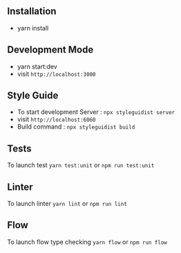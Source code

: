 ## Installation 
*   yarn install

## Development Mode
*   yarn start:dev
*   visit `http://localhost:3000`

## Style Guide
*   To start development Server : `npx styleguidist server`
*   visit `http://localhost:6060`
*   Build command : `npx styleguidist build`

## Tests
To launch test `yarn test:unit` or `npm run test:unit`

## Linter
To launch linter `yarn lint` or `npm run lint`

## Flow
To launch flow type checking `yarn flow` or `npm run flow`
